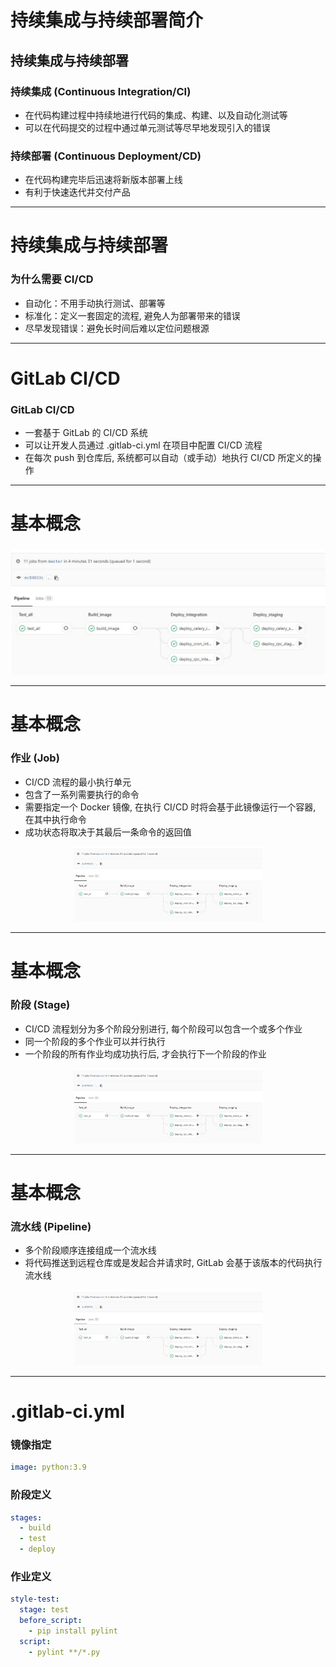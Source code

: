 # 持续集成与持续部署简介

## 持续集成与持续部署

### 持续集成 (Continuous Integration/CI)

- 在代码构建过程中持续地进行代码的集成、构建、以及自动化测试等
- 可以在代码提交的过程中通过单元测试等尽早地发现引入的错误

### 持续部署 (Continuous Deployment/CD)

- 在代码构建完毕后迅速将新版本部署上线
- 有利于快速迭代并交付产品

---

# 持续集成与持续部署

### 为什么需要 CI/CD

- 自动化：不用手动执行测试、部署等
- 标准化：定义一套固定的流程, 避免人为部署带来的错误
- 尽早发现错误：避免长时间后难以定位问题根源

---

# GitLab CI/CD

### GitLab CI/CD

- 一套基于 GitLab 的 CI/CD 系统
- 可以让开发人员通过 .gitlab-ci.yml 在项目中配置 CI/CD 流程
- 在每次 push 到仓库后, 系统都可以自动（或手动）地执行 CI/CD 所定义的操作

---

# 基本概念

###

![pipeline](/assets/pipeline.jpg)

---

# 基本概念

### 作业 (Job)

- CI/CD 流程的最小执行单元
- 包含了一系列需要执行的命令
- 需要指定一个 Docker 镜像, 在执行 CI/CD 时将会基于此镜像运行一个容器, 在其中执行命令
- 成功状态将取决于其最后一条命令的返回值

<div style="width: 60%; margin: auto;">

![pipeline](/assets/pipeline.jpg)

</div>

---

# 基本概念

### 阶段 (Stage)

- CI/CD 流程划分为多个阶段分别进行, 每个阶段可以包含一个或多个作业
- 同一个阶段的多个作业可以并行执行
- 一个阶段的所有作业均成功执行后, 才会执行下一个阶段的作业

<div style="width: 60%; margin: auto;">

![pipeline](/assets/pipeline.jpg)

</div>

---

# 基本概念

### 流水线 (Pipeline)

- 多个阶段顺序连接组成一个流水线
- 将代码推送到远程仓库或是发起合并请求时, GitLab 会基于该版本的代码执行流水线

<div style="width: 60%; margin: auto;">

![pipeline](/assets/pipeline.jpg)

</div>

---

# .gitlab-ci.yml

### 镜像指定

```yaml
image: python:3.9
```

### 阶段定义

```yaml
stages:
  - build
  - test
  - deploy
```

### 作业定义

```yaml
style-test:
  stage: test
  before_script:
    - pip install pylint
  script:
    - pylint **/*.py
```
